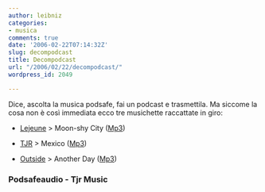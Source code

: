 ```yaml
---
author: leibniz
categories:
- musica
comments: true
date: '2006-02-22T07:14:32Z'
slug: decompodcast
title: Decompodcast
url: "/2006/02/22/decompodcast/"
wordpress_id: 2049

---
```

Dice, ascolta la musica podsafe, fai un podcast e trasmettila. Ma siccome la cosa non è così immediata ecco tre musichette raccattate in giro:



	
  * [Lejeune](http://www.podsafeaudio.com/jamroom/bands/55/) > Moon-shy City ([Mp3](http://www.podsafeaudio.com/jamroom/download.php?band_id=55&song_id=214&mode=song_hifi))

	
  * [TJR](http://www.tjrmusic.com/music-5.html) > Mexico ([Mp3](http://www.tjrmusic.com/audio/TJR-Mexico.mp3))

	
  * [Outside](http://www.podsafeaudio.com/jamroom/bands/8/Embryo.php) > Another Day ([Mp3](http://www.podsafeaudio.com/jamroom/download.php?band_id=8&song_id=2161&mode=song_hifi))




### Podsafeaudio - Tjr Music
